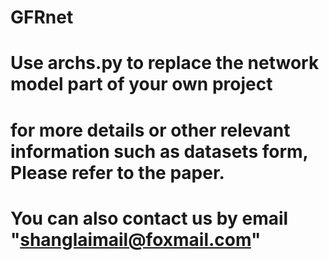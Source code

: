 # GFRnet
# Use archs.py to replace the network model part of your own project 
# for more details or other relevant information such as datasets form, Please refer to the paper.
# You can also contact us by email "shanglaimail@foxmail.com"
